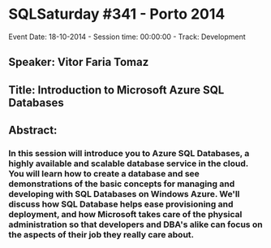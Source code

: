 # SQLSaturday #341 - Porto 2014
Event Date: 18-10-2014 - Session time: 00:00:00 - Track: Development
## Speaker: Vitor Faria Tomaz
## Title: Introduction to Microsoft Azure SQL Databases
## Abstract:
### In this session will introduce you to Azure SQL Databases, a highly available and scalable database service in the cloud. You will learn how to create a database and see demonstrations of the basic concepts for managing and developing with SQL Databases on Windows Azure. We'll discuss how SQL Database helps ease provisioning and deployment, and how Microsoft takes care of the physical administration so that developers and DBA's alike can focus on the aspects of their job they really care about.
